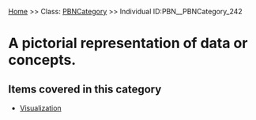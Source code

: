 [Home](https://github.com/mm80843/T3.5/blob/pages/index.md) >> Class: [PBNCategory](https://github.com/mm80843/T3.5/tree/main/docs/PBNCategory/index.md) >> Individual ID:PBN__PBNCategory_242 

# __A pictorial representation of data or concepts.__

## Items covered in this category

* [Visualization](https://github.com/mm80843/T3.5/blob/pages/BP/PBN__BP_Enabler_3.md)

